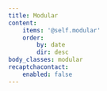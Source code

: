 ```yaml
---
title: Modular
content:
    items: '@self.modular'
    order:
        by: date
        dir: desc
body_classes: modular
recaptchacontact:
    enabled: false
---
```


